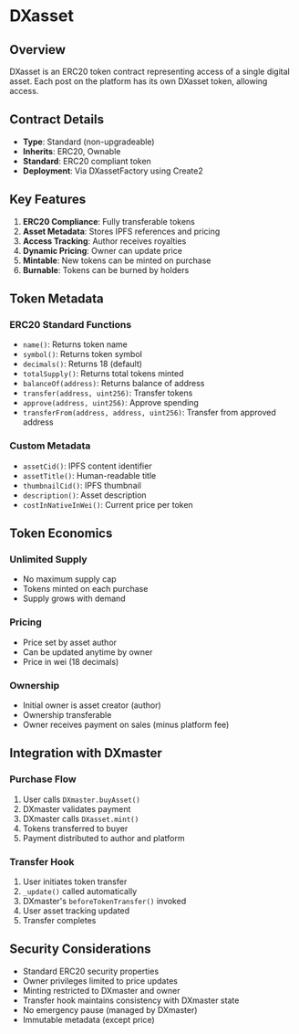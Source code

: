 # DXasset

## Overview

DXasset is an ERC20 token contract representing access of a single digital asset. Each post on the platform has its own DXasset token, allowing access.

## Contract Details

- **Type**: Standard (non-upgradeable)
- **Inherits**: ERC20, Ownable
- **Standard**: ERC20 compliant token
- **Deployment**: Via DXassetFactory using Create2

## Key Features

1. **ERC20 Compliance**: Fully transferable tokens
2. **Asset Metadata**: Stores IPFS references and pricing
3. **Access Tracking**: Author receives royalties
4. **Dynamic Pricing**: Owner can update price
5. **Mintable**: New tokens can be minted on purchase
6. **Burnable**: Tokens can be burned by holders

## Token Metadata

### ERC20 Standard Functions

- `name()`: Returns token name
- `symbol()`: Returns token symbol
- `decimals()`: Returns 18 (default)
- `totalSupply()`: Returns total tokens minted
- `balanceOf(address)`: Returns balance of address
- `transfer(address, uint256)`: Transfer tokens
- `approve(address, uint256)`: Approve spending
- `transferFrom(address, address, uint256)`: Transfer from approved address

### Custom Metadata

- `assetCid()`: IPFS content identifier
- `assetTitle()`: Human-readable title
- `thumbnailCid()`: IPFS thumbnail
- `description()`: Asset description
- `costInNativeInWei()`: Current price per token

## Token Economics

### Unlimited Supply
- No maximum supply cap
- Tokens minted on each purchase
- Supply grows with demand

### Pricing
- Price set by asset author
- Can be updated anytime by owner
- Price in wei (18 decimals)

### Ownership
- Initial owner is asset creator (author)
- Ownership transferable
- Owner receives payment on sales (minus platform fee)

## Integration with DXmaster

### Purchase Flow
1. User calls `DXmaster.buyAsset()`
2. DXmaster validates payment
3. DXmaster calls `DXasset.mint()`
4. Tokens transferred to buyer
5. Payment distributed to author and platform

### Transfer Hook
1. User initiates token transfer
2. `_update()` called automatically
3. DXmaster's `beforeTokenTransfer()` invoked
4. User asset tracking updated
5. Transfer completes

## Security Considerations

- Standard ERC20 security properties
- Owner privileges limited to price updates
- Minting restricted to DXmaster and owner
- Transfer hook maintains consistency with DXmaster state
- No emergency pause (managed by DXmaster)
- Immutable metadata (except price)


